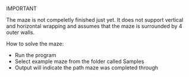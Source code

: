 IMPORTANT

The maze is not compeletly finished just yet. It does not support vertical and horizontal wrapping and assumes that the maze is surrounded by 4 outer walls.


How to solve the maze:

- Run the program
- Select example maze from the folder called Samples
- Output will indicate the path maze was completed through

